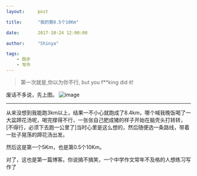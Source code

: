 ```yaml
---
layout:     post

title:      "我的第0.5个10Km"

date:       2017-10-24 12:00:00

author:     "Shinya"

tags:
    - 跑步
    - 写作
---
```


> 第一次就是,你以为你不行, but you f**king did it!

废话不多说，先上图。
![image](http://okxmhd8fj.bkt.clouddn.com/E0B8B455AD48E4B741DCA403FD84BA0C.png)


---
  从来没想到我能跑3km以上，结果一不小心就跑成了8.4km，哪个喊我晚饭喝了一大盆蹄花汤呢，喝完撑得不行，一张张自己肥成猪的样子开始在脑壳头打转转，[不得行，必须下去跑一公里了]当时心里是这么想的，然后随便选一条路线，带着一肚子晃荡的蹄花汤出发。
  
  然后这是第一个5Km，也是第0.5个10Km。
  
  对了，这也是第一篇博客。你说搞不搞笑，一个中学作文常年不及格的人想练习写作了